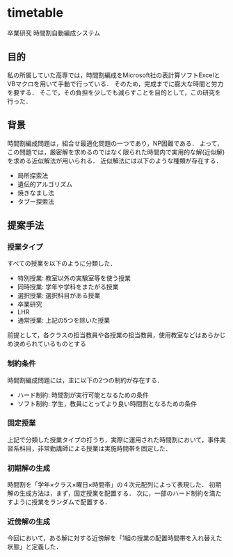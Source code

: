 timetable
===

卒業研究
時間割自動編成システム

## 目的
私の所属していた高専では，時間割編成をMicrosoft社の表計算ソフトExcelとVBマクロを用いて手動で行っている．
そのため，完成までに膨大な時間と労力を要する．
そこで，その負担を少しでも減らすことを目的として，この研究を行った．

## 背景
時間割編成問題は，組合せ最適化問題の一つであり，NP困難である．
よって，この問題では，厳密解を求めるのではなく限られた時間内で実用的な解(近似解)を求める近似解法が用いられる．
近似解法には以下のような種類が存在する．
 * 局所探索法
 * 遺伝的アルゴリズム
 * 焼きなまし法
 * タブー探索法

## 提案手法
### 授業タイプ
すべての授業を以下のように分類した．
* 特別授業: 教室以外の実験室等を使う授業
* 同時授業: 学年や学科をまたがる授業
* 選択授業: 選択科目がある授業
* 卒業研究
* LHR
* 通常授業: 上記の5つを除いた授業

前提として，各クラスの担当教員や各授業の担当教員，使用教室などはあらかじめ決められているものとする

### 制約条件
時間割編成問題には，主に以下の2つの制約が存在する．
* ハード制約: 時間割が実行可能となるための条件
* ソフト制約: 学生，教員にとってより良い時間割となるための条件

### 固定授業
上記で分類した授業タイプの打うち，実際に運用された時間割において，事件実習系科目，非常勤講師による授業は実施時間帯を固定した．

### 初期解の生成
時間割を「学年×クラス×曜日×時間帯」の４次元配列によって表現した．
初期解の生成方法は，まず，固定授業を配置する．
次に，一部のハード制約を満たすように授業をランダムで配置する．

### 近傍解の生成
今回において，ある解に対する近傍解を「1組の授業の配置時間帯を入れ替えた状態」と定義した．
